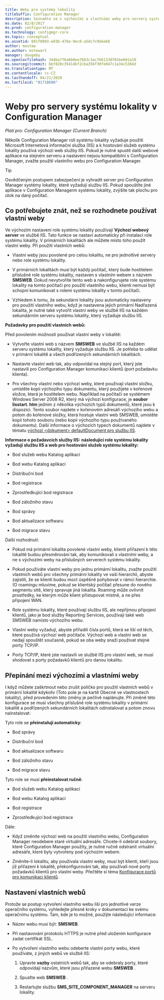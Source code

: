 ```yaml
---
title: Weby pro systémy lokality
titleSuffix: Configuration Manager
description: Seznamte se s výchozími a vlastními weby pro servery systému lokality v Configuration Manager.
ms.date: 02/8/2017
ms.prod: configuration-manager
ms.technology: configmgr-core
ms.topic: conceptual
ms.assetid: 681f0893-e83b-476e-9ec0-a5dc7c9deeb6
author: mestew
ms.author: mstewart
manager: dougeby
ms.openlocfilehash: 344ba7f6a6b0ee7683c3ac7661338f01be601a10
ms.sourcegitcommit: bbf820c35414bf2cba356f30fe047c1a34c5384d
ms.translationtype: MT
ms.contentlocale: cs-CZ
ms.lasthandoff: 04/21/2020
ms.locfileid: "81718690"
---
```

# <a name="websites-for-site-system-servers-in-configuration-manager"></a>Weby pro servery systému lokality v Configuration Manager

*Platí pro: Configuration Manager (Current Branch)*

Několik Configuration Manager rolí systému lokality vyžaduje použití Microsoft Internetová informační služba (IIS) a k hostování služeb systému lokality používá výchozí web služby IIS. Pokud je nutné spustit další webové aplikace na stejném serveru a nastavení nejsou kompatibilní s Configuration Manager, zvažte použití vlastního webu pro Configuration Manager.  

> [!TIP]  
>  Osvědčeným postupem zabezpečení je vyhradit server pro Configuration Manager systémy lokality, které vyžadují službu IIS. Pokud spouštíte jiné aplikace v Configuration Managerm systému lokality, zvýšíte tak plochu pro útok na daný počítač.  




##  <a name="what-to-know-before-choosing-to-use-custom-websites"></a><a name="BKMK_What2Know"></a>Co potřebujete znát, než se rozhodnete používat vlastní weby  
 Ve výchozím nastavení role systému lokality používají **Výchozí webový server** ve službě IIS. Tato funkce se nastaví automaticky při instalaci role systému lokality. V primárních lokalitách ale můžete místo toho použít vlastní weby. Při použití vlastních webů:  

-   Vlastní weby jsou povolené pro celou lokalitu, ne pro jednotlivé servery nebo role systému lokality.  

-   V primárních lokalitách musí být každý počítač, který bude hostitelem příslušné role systému lokality, nastaven s vlastním webem s názvem **SMSWEB**. Dokud nevytvoříte tento web a nakonfigurujete role systému lokality na tomto počítači pro použití vlastního webu, klienti nemusí být schopni komunikovat s rolemi systému lokality v tomto počítači.  

-   Vzhledem k tomu, že sekundární lokality jsou automaticky nastaveny pro použití vlastního webu, když je nastavena jejich primární Nadřazená lokalita, je nutné také vytvořit vlastní weby ve službě IIS na každém sekundárním serveru systému lokality, který vyžaduje službu IIS.  


  **Požadavky pro použití vlastních webů:**  

 Před povolením možnosti používat vlastní weby v lokalitě:  

-   Vytvořte vlastní web s názvem **SMSWEB** ve službě IIS na každém serveru systému lokality, který vyžaduje službu IIS. Je potřeba to udělat v primární lokalitě a všech podřízených sekundárních lokalitách.  

-   Nastavte vlastní web tak, aby odpovídal na stejný port, který jste nastavili pro Configuration Manager komunikaci klientů (port požadavku klienta).  

-   Pro všechny vlastní nebo výchozí weby, které používají vlastní složku, umístěte kopii výchozího typu dokumentu, který použijete v kořenové složce, která je hostitelem webu. Například na počítači se systémem Windows Server 2008 R2, který má výchozí konfigurace, je **soubor Iisstart. htm** jedním z několika výchozích typů dokumentů, které jsou k dispozici. Tento soubor najdete v kořenovém adresáři výchozího webu a potom do kořenové složky, která hostuje vlastní web SMSWEB, umístěte kopii tohoto souboru (nebo kopii výchozího typu používaného dokumentu). Další informace o výchozích typech dokumentů najdete v tématu [výchozí &lt;dokument\> defaultDocument pro službu IIS](https://www.iis.net/configreference/system.webserver/defaultdocument).  

**Informace o požadavcích služby IIS:**
**následující role systému lokality vyžadují službu IIS a web pro hostování služeb systému lokality:**  

-   Bod služeb webu Katalog aplikací  

-   Bod webu Katalog aplikací  

-   Distribuční bod  

-   Bod registrace  

-   Zprostředkující bod registrace  

-   Bod záložního stavu  

-   Bod správy  

-   Bod aktualizace softwaru  

-   Bod migrace stavu  

Další rozhodnutí:  

-   Pokud má primární lokalita povolené vlastní weby, klienti přiřazení k této lokalitě budou přesměrováni tak, aby komunikovali s vlastními weby, a ne s výchozími weby na příslušných serverech systému lokality.  

-   Pokud používáte vlastní weby pro jednu primární lokalitu, zvažte použití vlastních webů pro všechny primární lokality ve vaší hierarchii, abyste zajistili, že se klienti budou moct úspěšně pohybovat v rámci hierarchie. (O roamingu mluvíme, pokud se klientský počítač přesune do nového segmentu sítě, který spravuje jiná lokalita. Roaming může ovlivnit prostředky, ke kterým může klient přistupovat místně, a ne přes připojení WAN.  

-   Role systému lokality, které používají službu IIS, ale nepřijmou připojení klientů, jako je bod služby Reporting Services, používají také web SMSWEB namísto výchozího webu.  

-   Vlastní weby vyžadují, abyste přiřadili čísla portů, která se liší od těch, které používá výchozí web počítače. Výchozí web a vlastní web se nedají spouštět současně, pokud se oba weby snaží používat stejné porty TCP/IP.  

-   Porty TCP/IP, které jste nastavili ve službě IIS pro vlastní web, se musí shodovat s porty požadavků klientů pro danou lokalitu.  

## <a name="switch-between-default-and-custom-websites"></a>Přepínání mezi výchozími a vlastními weby  
I když můžete zaškrtnout nebo zrušit políčko pro použití vlastních webů v primární lokalitě kdykoliv (Toto pole je na kartě Obecné ve vlastnostech lokality), před provedením této změny je pečlivě naplánujte. Při změně této konfigurace se musí všechny příslušné role systému lokality v primární lokalitě a podřízených sekundárních lokalitách odinstalovat a potom znovu nainstalovat:  

Tyto role se **přeinstalují automaticky**:  

-   Bod správy  

-   Distribuční bod  

-   Bod aktualizace softwaru  

-   Bod záložního stavu  

-   Bod migrace stavu  

Tyto role se musí **přeinstalovat ručně**:  

-   Bod služeb webu Katalog aplikací  

-   Bod webu Katalog aplikací  

-   Bod registrace  

-   Zprostředkující bod registrace  

Dále:  

-   Když změníte výchozí web na použití vlastního webu, Configuration Manager neodebere staré virtuální adresáře. Chcete-li odebrat soubory, které Configuration Manager použity, je nutné ručně odstranit virtuální adresáře, které byly vytvořeny pod výchozím webem.  

-   Změníte-li lokalitu, aby používala vlastní weby, musí být klienti, kteří jsou již přiřazeni k lokalitě, překonfigurováni tak, aby používali nové porty požadavků klientů pro vlastní weby. Přečtěte si téma [Konfigurace portů pro komunikaci klientů](../../../core/clients/deploy/configure-client-communication-ports.md).  

## <a name="set-up-custom-websites"></a>Nastavení vlastních webů  
Protože se postup vytvoření vlastního webu liší pro jednotlivé verze operačního systému, vyhledejte přesné kroky v dokumentaci ke svému operačnímu systému. Tam, kde je to možné, použijte následující informace:  

-   Název webu musí být: **SMSWEB**.  

-   Při nastavování protokolu HTTPS je nutné před uložením konfigurace zadat certifikát SSL.  

-   Po vytvoření vlastního webu odeberte vlastní porty webu, které používáte, z jiných webů ve službě IIS:  

    1.  Upravte **vazby** ostatních webů tak, aby se odebraly porty, které odpovídají názvům, které jsou přiřazené webu **SMSWEB** .  

    2.  Spusťte web **SMSWEB** .  

    3.  Restartujte službu **SMS_SITE_COMPONENT_MANAGER** na serveru lokality.  

